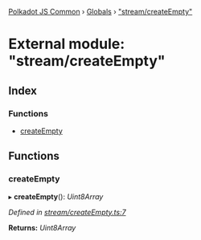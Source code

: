 [Polkadot JS Common](../README.md) › [Globals](../globals.md) › ["stream/createEmpty"](_stream_createempty_.md)

# External module: "stream/createEmpty"

## Index

### Functions

* [createEmpty](_stream_createempty_.md#createempty)

## Functions

###  createEmpty

▸ **createEmpty**(): *Uint8Array*

*Defined in [stream/createEmpty.ts:7](https://github.com/polkadot-js/common/blob/cfdf629b/packages/trie-codec/src/stream/createEmpty.ts#L7)*

**Returns:** *Uint8Array*
